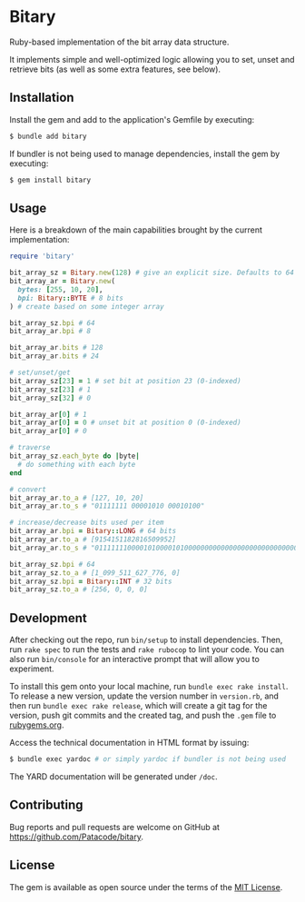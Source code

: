 # Bitary

Ruby-based implementation of the bit array data structure.

It implements simple and well-optimized logic allowing you to set, unset and retrieve bits (as well as some extra features, see below).

## Installation

Install the gem and add to the application's Gemfile by executing:

```bash
$ bundle add bitary
```

If bundler is not being used to manage dependencies, install the gem by executing:

```bash
$ gem install bitary
```

## Usage

Here is a breakdown of the main capabilities brought by the current implementation:

```ruby
require 'bitary'

bit_array_sz = Bitary.new(128) # give an explicit size. Defaults to 64 bits used per item
bit_array_ar = Bitary.new(
  bytes: [255, 10, 20],
  bpi: Bitary::BYTE # 8 bits
) # create based on some integer array

bit_array_sz.bpi # 64
bit_array_ar.bpi # 8

bit_array_ar.bits # 128
bit_array_ar.bits # 24

# set/unset/get
bit_array_sz[23] = 1 # set bit at position 23 (0-indexed)
bit_array_sz[23] # 1
bit_array_sz[32] # 0

bit_array_ar[0] # 1
bit_array_ar[0] = 0 # unset bit at position 0 (0-indexed)
bit_array_ar[0] # 0

# traverse
bit_array_sz.each_byte do |byte|
  # do something with each byte
end

# convert
bit_array_ar.to_a # [127, 10, 20]
bit_array_ar.to_s # "01111111 00001010 00010100"

# increase/decrease bits used per item
bit_array_ar.bpi = Bitary::LONG # 64 bits
bit_array_ar.to_a # [9154151182816509952]
bit_array_ar.to_s # "0111111100001010000101000000000000000000000000000000000000000000"

bit_array_sz.bpi # 64
bit_array_sz.to_a # [1_099_511_627_776, 0]
bit_array_sz.bpi = Bitary::INT # 32 bits
bit_array_sz.to_a # [256, 0, 0, 0]
```

## Development

After checking out the repo, run `bin/setup` to install dependencies. Then, run `rake spec` to run the tests and `rake rubocop` to lint your code. You can also run `bin/console` for an interactive prompt that will allow you to experiment.

To install this gem onto your local machine, run `bundle exec rake install`. To release a new version, update the version number in `version.rb`, and then run `bundle exec rake release`, which will create a git tag for the version, push git commits and the created tag, and push the `.gem` file to [rubygems.org](https://rubygems.org).

Access the technical documentation in HTML format by issuing:

```bash
$ bundle exec yardoc # or simply yardoc if bundler is not being used
```

The YARD documentation will be generated under `/doc`.

## Contributing

Bug reports and pull requests are welcome on GitHub at https://github.com/Patacode/bitary.

## License

The gem is available as open source under the terms of the [MIT License](https://opensource.org/licenses/MIT).
